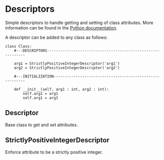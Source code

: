 # Descriptors
Simple descriptors to handle getting and setting of class attributes. More information can be found in the [Python documentation](https://docs.python.org/3/howto/descriptor.html).

A descriptor can be added to any class as follows:
```
class Class:   
    #---DESCRIPTORS------------------------------------------------------------
    
    arg1 = StrictlyPositiveIntegerDescriptor('arg1')
    arg2 = StrictlyPositiveIntegerDescriptor('arg2')
    
    #---INITIALIZATION---------------------------------------------------------

    def __init__(self, arg1 : int, arg2 : int):
        self.arg1 = arg1
        self.arg1 = arg1
```

## Descriptor
Base class to get and set attributes.

## StrictlyPositiveIntegerDescriptor
Enforce attribute to be a strictly positive integer.
